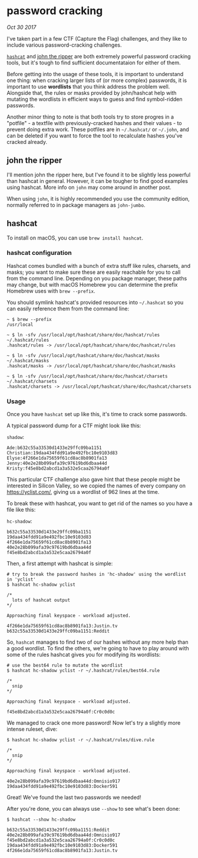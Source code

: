 # password cracking

*Oct 30 2017*

I've taken part in a few CTF (Capture the Flag) challenges, and they like to include various password-cracking challenges.

[`hashcat`](https://hashcat.net/hashcat/) and [john the ripper](https://github.com/magnumripper/JohnTheRipper) are both extremely powerful password cracking tools, but it's tough to find sufficient documentataion for either of them.

Before getting into the usage of these tools, it is important to understand one thing: when cracking larger lists of (or more complex) passwords, it is important to use **wordlists** that you think address the problem well. Alongside that, the rules or masks provided by john/hashcat help with mutating the wordlists in efficient ways to guess and find symbol-ridden passwords.

Another minor thing to note is that both tools try to store progres in a "potfile" - a textfile with previously-cracked hashes and their values - to prevent doing extra work. These potfiles are in `~/.hashcat/` or `~/.john`, and can be deleted if you want to force the tool to recalculate hashes you've cracked already.

## john the ripper

I'll mention john the ripper here, but I've found it to be slightly less powerful than hashcat in general. However, it can be tougher to find good examples using hashcat. More info on `john` may come around in another post.

When using `john`, it is highly recommended you use the community edition, normally referred to in package managers as `john-jumbo`.

## hashcat

To install on macOS, you can use `brew install hashcat`.

### hashcat configuration

Hashcat comes bundled with a bunch of extra stuff like rules, charsets, and masks; you want to make sure these are easily reachable for you to call from the command line. Depending on you package manager, these paths may change, but with macOS Homebrew you can determine the prefix Homebrew uses with `brew --prefix`.

You should symlink hashcat's provided resources into `~/.hashcat` so you can easily reference them from the command line:

```
~ $ brew --prefix
/usr/local

~ $ ln -sfv /usr/local/opt/hashcat/share/doc/hashcat/rules ~/.hashcat/rules
.hashcat/rules -> /usr/local/opt/hashcat/share/doc/hashcat/rules

~ $ ln -sfv /usr/local/opt/hashcat/share/doc/hashcat/masks ~/.hashcat/masks
.hashcat/masks -> /usr/local/opt/hashcat/share/doc/hashcat/masks

~ $ ln -sfv /usr/local/opt/hashcat/share/doc/hashcat/charsets ~/.hashcat/charsets
.hashcat/charsets -> /usr/local/opt/hashcat/share/doc/hashcat/charsets
```

### Usage

Once you have `hashcat` set up like this, it's time to crack some passwords.

A typical password dump for a CTF might look like this:

`shadow`:
```
Ade:b632c55a33530d1433e29ffc09ba1151
Christian:19daa434fdd91a9e492fbc10e9103d83
Elyse:4f266e1da75659f61cd8ac8b8901fa13
Jenny:40e2e28b099afa39c97619bd6dbaa44d
Kristy:f45e8bd2abcd1a3a532e5caa26794a0f
```

This particular CTF challenge also gave hint that these people might be interested in Silicon Valley, so we copied the names of every company on https://yclist.com/, giving us a wordlist of 962 lines at the time.

To break these with hashcat, you want to get rid of the names so you have a file like this:

`hc-shadow`:
```
b632c55a33530d1433e29ffc09ba1151
19daa434fdd91a9e492fbc10e9103d83
4f266e1da75659f61cd8ac8b8901fa13
40e2e28b099afa39c97619bd6dbaa44d
f45e8bd2abcd1a3a532e5caa26794a0f
```

Then, a first attempt with hashcat is simple:

```
# try to break the password hashes in 'hc-shadow' using the wordlist in 'yclist'
$ hashcat hc-shadow yclist

/*
  lots of hashcat output
*/

Approaching final keyspace - workload adjusted.

4f266e1da75659f61cd8ac8b8901fa13:Justin.tv
b632c55a33530d1433e29ffc09ba1151:Reddit
```

So, `hashcat` manages to find two of our hashes without any more help than a good wordlist. To find the others, we're going to have to play around with some of the rules hashcat gives you for modifying its wordlists:

```
# use the best64 rule to mutate the wordlist
$ hashcat hc-shadow yclist -r ~/.hashcat/rules/best64.rule

/*
  snip
*/

Approaching final keyspace - workload adjusted.

f45e8bd2abcd1a3a532e5caa26794a0f:Cr0c0d0c
```

We managed to crack one more password! Now let's try a slightly more intense ruleset, dive:

```
$ hashcat hc-shadow yclist -r ~/.hashcat/rules/dive.rule

/*
  snip
*/

Approaching final keyspace - workload adjusted.

40e2e28b099afa39c97619bd6dbaa44d:Omnisio917
19daa434fdd91a9e492fbc10e9103d83:Docker591
```

Great! We've found the last two passwords we needed!

After you're done, you can always use `--show` to see what's been done:

```
$ hashcat --show hc-shadow

b632c55a33530d1433e29ffc09ba1151:Reddit
40e2e28b099afa39c97619bd6dbaa44d:Omnisio917
f45e8bd2abcd1a3a532e5caa26794a0f:Cr0c0d0c
19daa434fdd91a9e492fbc10e9103d83:Docker591
4f266e1da75659f61cd8ac8b8901fa13:Justin.tv
```
